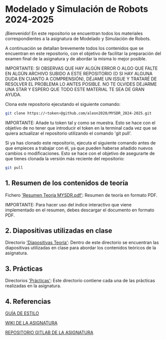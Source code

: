 # Modelado y Simulación de Robots 2024-2025

¡Bienvenido! En este repositorio se encuentran todos los materiales correspondientes a la asignatura de Modelado y Simulación de Robots.

A continuación se detallan brevemente todos los contenidos que se encuentran en este repositorio, con el objetivo de facilitar la preparación del examen final de la asignatura y de abordar la misma lo mejor posible.

IMPORTANTE: SI OBSERVAS QUE HAY ALGÚN ERROR O ALGO QUE FALTE EN ALGÚN ARCHIVO SUBIDO A ESTE REPOSITORIO (O SI HAY ALGUNA DUDA EN CUANTO A COMPRENSIÓN), DÉJAME UN ISSUE Y TRATARÉ DE RESOLVER EL PROBLEMA LO ANTES POSIBLE. NO TE OLVIDES DEJARME UNA STAR Y ESPERO QUE TODO ESTE MATERIAL TE SEA DE GRAN AYUDA.

Clona este repositorio ejecutando el siguiente comando:

```sh
git clone https://<token>@github.com/aleon2020/MYSDR_2024-2025.git
```

IMPORTANTE: Añade tu token tal y como se muestra. Esto se hace con el objetivo de no tener que introducir el token en la terminal cada vez que se quiera actualizar el repositorio utilizando el comando 'git pull'.

Si ya has clonado este repositorio, ejecuta el siguiente comando antes de que empieces a trabajar con él, ya que pueden haberse añadido nuevos cambios o modificaciones. Esto se hace con el objetivo de asegurarte de que tienes clonada la versión más reciente del repositorio:

```sh
git pull
```

## 1. Resumen de los contenidos de teoría

Fichero ['Resumen Teoría MYSDR.pdf'](https://docs.google.com/document/d/1y3Q7GgEejyoxlOSpxPT9V2QRLcsYTxEWosN7k4ag7v8/edit?usp=sharing): Resumen de teoría en formato PDF.

IMPORTANTE: Para hacer uso del índice interactivo que viene implementado en el resumen, debes descargar el documento en formato PDF.

## 2. Diapositivas utilizadas en clase

Directorio ['Diapositivas Teoría'](https://github.com/aleon2020/MYSDR_2024-2025/tree/main/Diapositivas%20Teor%C3%ADa): Dentro de este directorio se encuentran las diapositivas utilizadas en clase para abordar los contenidos teóricos de la asignatura.

## 3. Prácticas

Directorios ['Prácticas'](https://github.com/aleon2020/MYSDR_2024-2025/tree/main/Pr%C3%A1cticas): Este directorio contiene cada una de las prácticas realizadas en la asignatura.

## 4. Referencias

[GUÍA DE ESTILO](https://gitlab.eif.urjc.es/roberto.calvo/msr/-/wikis/GuiaEstilo)

[WIKI DE LA ASIGNATURA](https://gitlab.eif.urjc.es/roberto.calvo/msr/-/wikis/home)

[REPOSITORIO GITLAB DE LA ASIGNATURA](https://gitlab.eif.urjc.es/roberto.calvo/msr)
